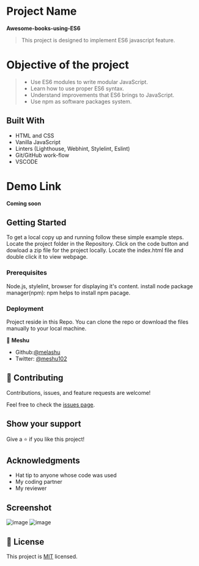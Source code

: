 # Project Name
**Awesome-books-using-ES6**
> This project is designed to implement ES6 javascript feature.

# Objective of the project

> - Use ES6 modules to write modular JavaScript.
> - Learn how to use proper ES6 syntax.
> - Understand improvements that ES6 brings to JavaScript.
> - Use npm as software packages system.

## Built With

- HTML and CSS
- Vanilla JavaScript
- Linters (Lighthouse, Webhint, Stylelint, Eslint)
- Git/GitHub work-flow
- VSCODE

# Demo Link

**Coming soon**

## Getting Started

To get a local copy up and running follow these simple example steps.
Locate the project folder in the Repository.
Click on the code button and dowload a zip file for the project locally.
Locate the index.html file and double click it to view webpage.

### Prerequisites
Node.js, stylelint, browser for displaying it's content.
install node package manager(npm): npm helps to install npm pacage.

### Deployment
  Project reside in this Repo. You can clone the repo or download the files manually to your local machine.

👤 **Meshu**

- Github:[@melashu](https://github.com/melashu)
- Twitter: [@meshu102](https://twitter.com/meshu102)
 
## 🤝 Contributing

Contributions, issues, and feature requests are welcome!

Feel free to check the [issues page](../../issues/).

## Show your support

Give a ⭐️ if you like this project!

## Acknowledgments

- Hat tip to anyone whose code was used
- My coding partner 
- My reviewer

## Screenshot 
![image](https://user-images.githubusercontent.com/30173722/183599703-2cf45848-f81e-4aa9-8dae-93df080e2013.png)
![image](https://user-images.githubusercontent.com/30173722/183599823-75bfd1dc-44a6-4b8b-b6e4-0724c3a8890a.png)



## 📝 License

This project is [MIT](./MIT.md) licensed.
